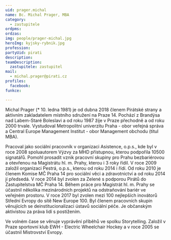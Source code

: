 ```yaml
---
uid: prager.michal
name: Bc. Michal Prager, MBA
category:
  - zastupitele
ordpms: 
ordzas: 
img: people/prager-michal.jpg
heroImg: kyjsky-rybnik.jpg
profession: 
partyUid: pirati
description: 
teamDescription:
  zastupitele: zastupitel
mail:
  - michal.prager@pirati.cz
profiles:
  facebook: 
funkce:

---
```


Michal Prager (* 10. ledna 1981) je od dubna 2018 členem Pirátské strany a aktivním zakladatelem místního sdružení na Praze 14. Pochází z Brandýsa nad Labem-Staré Boleslavi a od roku 1987 žije v Praze přechodně a od roku 2000 trvale.
Vystudoval Metropolitní univerzitu Praha - obor veřejná správa a Central Europe Management Institut - obor Management obchodu (titul MBA).

Pracoval jako sociální pracovník v organizaci Asistence, o.p.s., kde byl v roce 2008 spoluautorem Výzvy za MHD přístupnou, kterou podpořila 10500 signatářů. Pomohl prosadit vznik pracovní skupiny pro Prahu bezbariérovou a otevřenou na Magistrátu hl. m. Prahy, kterou i 3 roky řídil. V roce 2009 založil organizaci Pestrá, o.p.s., kterou od roku 2014 i řídí. Od roku 2010 je členem Komise MČ Praha 14 pro sociální věci a zdravotnictví a od roku 2014 jí předsedá. V roce 2014 byl zvolen za Zelené s podporou Pirátů do Zastupitelstva MČ Praha 14.
Během práce pro Magistrát hl. m. Prahy se účastnil několika mezinárodních projektů na odstraňování bariér ve veřejném prostoru. V roce 2017 byl zvolen mezi 100 nejlepších inovátorů Střední Evropy do sítě New Europe 100. Byl členem pracovních skupin věnujících se deinstitucionalizaci ústavů sociální péče. Je občanským aktivistou za práva lidí s postižením.

Ve volném čase se věnuje vyprávění příběhů ve spolku Storytelling. Založil v Praze sportovní klub EWH - Electric Wheelchair Hockey a v roce 2005 se účastnil Mistrovství Evropy.


